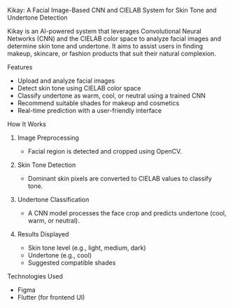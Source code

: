 Kikay: A Facial Image-Based CNN and CIELAB System for Skin Tone and Undertone Detection

Kikay is an AI-powered system that leverages Convolutional Neural Networks (CNN) and the CIELAB color space to analyze facial images and determine skin tone and undertone. It aims to assist users in finding makeup, skincare, or fashion products that suit their natural complexion.

Features
- Upload and analyze facial images
- Detect skin tone using CIELAB color space
- Classify undertone as warm, cool, or neutral using a trained CNN
- Recommend suitable shades for makeup and cosmetics
- Real-time prediction with a user-friendly interface

How It Works
1. Image Preprocessing
   - Facial region is detected and cropped using OpenCV.

2. Skin Tone Detection
   - Dominant skin pixels are converted to CIELAB values to classify tone.

3. Undertone Classification 
   - A CNN model processes the face crop and predicts undertone (cool, warm, or neutral).

4. Results Displayed
   - Skin tone level (e.g., light, medium, dark)
   - Undertone (e.g., cool)
   - Suggested compatible shades

Technologies Used
- Figma
- Flutter (for frontend UI)
